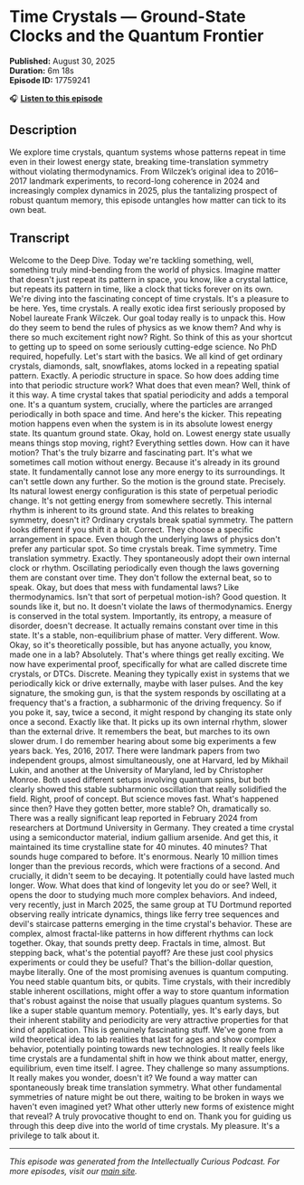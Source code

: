 # Time Crystals — Ground-State Clocks and the Quantum Frontier

**Published:** August 30, 2025  
**Duration:** 6m 18s  
**Episode ID:** 17759241

🎧 **[Listen to this episode](https://intellectuallycurious.buzzsprout.com/2529712/episodes/17759241-time-crystals-—-ground-state-clocks-and-the-quantum-frontier)**

## Description

<p>We explore time crystals, quantum systems whose patterns repeat in time even in their lowest energy state, breaking time-translation symmetry without violating thermodynamics. From Wilczek’s original idea to 2016–2017 landmark experiments, to record-long coherence in 2024 and increasingly complex dynamics in 2025, plus the tantalizing prospect of robust quantum memory, this episode untangles how matter can tick to its own beat.</p>

## Transcript

Welcome to the Deep Dive. Today we're tackling something, well, something truly mind-bending from the world of physics. Imagine matter that doesn't just repeat its pattern in space, you know, like a crystal lattice, but repeats its pattern in time, like a clock that ticks forever on its own. We're diving into the fascinating concept of time crystals. It's a pleasure to be here. Yes, time crystals. A really exotic idea first seriously proposed by Nobel laureate Frank Wilczek. Our goal today really is to unpack this. How do they seem to bend the rules of physics as we know them? And why is there so much excitement right now? Right. So think of this as your shortcut to getting up to speed on some seriously cutting-edge science. No PhD required, hopefully. Let's start with the basics. We all kind of get ordinary crystals, diamonds, salt, snowflakes, atoms locked in a repeating spatial pattern. Exactly. A periodic structure in space. So how does adding time into that periodic structure work? What does that even mean? Well, think of it this way. A time crystal takes that spatial periodicity and adds a temporal one. It's a quantum system, crucially, where the particles are arranged periodically in both space and time. And here's the kicker. This repeating motion happens even when the system is in its absolute lowest energy state. Its quantum ground state. Okay, hold on. Lowest energy state usually means things stop moving, right? Everything settles down. How can it have motion? That's the truly bizarre and fascinating part. It's what we sometimes call motion without energy. Because it's already in its ground state. It fundamentally cannot lose any more energy to its surroundings. It can't settle down any further. So the motion is the ground state. Precisely. Its natural lowest energy configuration is this state of perpetual periodic change. It's not getting energy from somewhere secretly. This internal rhythm is inherent to its ground state. And this relates to breaking symmetry, doesn't it? Ordinary crystals break spatial symmetry. The pattern looks different if you shift it a bit. Correct. They choose a specific arrangement in space. Even though the underlying laws of physics don't prefer any particular spot. So time crystals break. Time symmetry. Time translation symmetry. Exactly. They spontaneously adopt their own internal clock or rhythm. Oscillating periodically even though the laws governing them are constant over time. They don't follow the external beat, so to speak. Okay, but does that mess with fundamental laws? Like thermodynamics. Isn't that sort of perpetual motion-ish? Good question. It sounds like it, but no. It doesn't violate the laws of thermodynamics. Energy is conserved in the total system. Importantly, its entropy, a measure of disorder, doesn't decrease. It actually remains constant over time in this state. It's a stable, non-equilibrium phase of matter. Very different. Wow. Okay, so it's theoretically possible, but has anyone actually, you know, made one in a lab? Absolutely. That's where things get really exciting. We now have experimental proof, specifically for what are called discrete time crystals, or DTCs. Discrete. Meaning they typically exist in systems that we periodically kick or drive externally, maybe with laser pulses. And the key signature, the smoking gun, is that the system responds by oscillating at a frequency that's a fraction, a subharmonic of the driving frequency. So if you poke it, say, twice a second, it might respond by changing its state only once a second. Exactly like that. It picks up its own internal rhythm, slower than the external drive. It remembers the beat, but marches to its own slower drum. I do remember hearing about some big experiments a few years back. Yes, 2016, 2017. There were landmark papers from two independent groups, almost simultaneously, one at Harvard, led by Mikhail Lukin, and another at the University of Maryland, led by Christopher Monroe. Both used different setups involving quantum spins, but both clearly showed this stable subharmonic oscillation that really solidified the field. Right, proof of concept. But science moves fast. What's happened since then? Have they gotten better, more stable? Oh, dramatically so. There was a really significant leap reported in February 2024 from researchers at Dortmund University in Germany. They created a time crystal using a semiconductor material, indium gallium arsenide. And get this, it maintained its time crystalline state for 40 minutes. 40 minutes? That sounds huge compared to before. It's enormous. Nearly 10 million times longer than the previous records, which were fractions of a second. And crucially, it didn't seem to be decaying. It potentially could have lasted much longer. Wow. What does that kind of longevity let you do or see? Well, it opens the door to studying much more complex behaviors. And indeed, very recently, just in March 2025, the same group at TU Dortmund reported observing really intricate dynamics, things like ferry tree sequences and devil's staircase patterns emerging in the time crystal's behavior. These are complex, almost fractal-like patterns in how different rhythms can lock together. Okay, that sounds pretty deep. Fractals in time, almost. But stepping back, what's the potential payoff? Are these just cool physics experiments or could they be useful? That's the billion-dollar question, maybe literally. One of the most promising avenues is quantum computing. You need stable quantum bits, or qubits. Time crystals, with their incredibly stable inherent oscillations, might offer a way to store quantum information that's robust against the noise that usually plagues quantum systems. So like a super stable quantum memory. Potentially, yes. It's early days, but their inherent stability and periodicity are very attractive properties for that kind of application. This is genuinely fascinating stuff. We've gone from a wild theoretical idea to lab realities that last for ages and show complex behavior, potentially pointing towards new technologies. It really feels like time crystals are a fundamental shift in how we think about matter, energy, equilibrium, even time itself. I agree. They challenge so many assumptions. It really makes you wonder, doesn't it? We found a way matter can spontaneously break time translation symmetry. What other fundamental symmetries of nature might be out there, waiting to be broken in ways we haven't even imagined yet? What other utterly new forms of existence might that reveal? A truly provocative thought to end on. Thank you for guiding us through this deep dive into the world of time crystals. My pleasure. It's a privilege to talk about it.

---
*This episode was generated from the Intellectually Curious Podcast. For more episodes, visit our [main site](https://intellectuallycurious.buzzsprout.com).*
